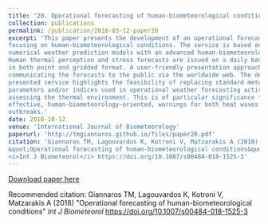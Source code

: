 ```yaml
---
title: "20. Operational forecasting of human-biometeorological conditions"
collection: publications
permalink: /publication/2018-03-12-paper20
excerpt: 'This paper presents the development of an operational forecasting service 
focusing on human-biometeorological conditions. The service is based on the coupling of 
numerical weather prediction models with an advanced human-biometeorological model. 
Human thermal perception and stress forecasts are issued on a daily basis for Greece, 
in both point and gridded format. A user-friendly presentation approach is adopted for 
communicating the forecasts to the public via the worldwide web. The development of the
presented service highlights the feasibility of replacing standard meteorological 
parameters and/or indices used in operational weather forecasting activities for 
assessing the thermal environment. This is of particular significance for providing 
effective, human-biometeorology-oriented, warnings for both heat waves and cold 
outbreaks.'
date: 2018-10-12
venue: 'International Journal of Biometeorology'
paperurl: 'http://tmgiannaros.github.io/files/paper20.pdf'
citation: 'Giannaros TM, Lagouvardos K, Kotroni V, Matzarakis A (2018) 
&quot;Operational forecasting of human-biometeorological conditions&quot; 
<i>Int J Biometeorol</i> https://doi.org/10.1007/s00484-018-1525-3'
---
```

[Download paper here](http://tmgiannaros.github.io/files/paper20.pdf)

Recommended citation: Giannaros TM, Lagouvardos K, Kotroni V, Matzarakis A (2018) 
&quot;Operational forecasting of human-biometeorological conditions&quot; 
<i>Int J Biometeorol</i> https://doi.org/10.1007/s00484-018-1525-3
